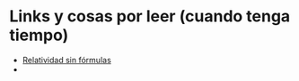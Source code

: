 # Links y cosas por leer (cuando tenga tiempo)

- [Relatividad sin fórmulas](https://eltamiz.com/2007/05/13/relatividad-sin-formulas-preludio/)
- 